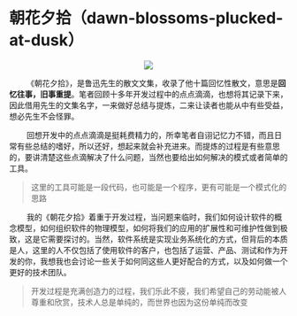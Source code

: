 # 朝花夕拾（dawn-blossoms-plucked-at-dusk）

<center>
<img src="https://weipeng2k.github.io/dawn-blossoms-plucked-at-dusk/resources/readme.jpg" />
</center>

&nbsp;&nbsp;&nbsp;&nbsp;&nbsp;&nbsp;&nbsp;&nbsp;《朝花夕拾》，是鲁迅先生的散文文集，收录了他十篇回忆性散文，意思是**回忆往事，旧事重提**。笔者回顾十多年开发过程中的点点滴滴，也想将其记录下来，因此借用先生的文集名字，一来做好总结与提炼，二来让读者也能从中有些受益，想必先生不会怪罪。

&nbsp;&nbsp;&nbsp;&nbsp;&nbsp;&nbsp;&nbsp;&nbsp;回想开发中的点点滴滴是挺耗费精力的，所幸笔者自诩记忆力不错，而且日常有些总结的嗜好，所以还好，想起来就会补充进来。而提炼的过程是有些意思的，要讲清楚这些点滴解决了什么问题，当然也要给出如何解决的模式或者简单的工具。

> 这里的工具可能是一段代码，也可能是一个程序，更有可能是一个模式化的思路

&nbsp;&nbsp;&nbsp;&nbsp;&nbsp;&nbsp;&nbsp;&nbsp;我的《朝花夕拾》着重于开发过程，当问题来临时，我们如何设计软件的概念模型，如何组织软件的物理模型，如何将我们的应用的扩展性和可维护性做到极致，这是它需要探讨的。当然，软件系统是实现业务系统化的方式，但背后的本质是人，这里的人不仅包括了使用软件的客户，也包括了运营、产品、测试和作为开发的你，我想我也会讨论一些关于如何同这些人更好配合的方式，以及如何做一个更好的技术团队。

> 开发过程是充满创造力的过程，我们乐此不疲，我们希望自己的劳动能被人尊重和欣赏，技术人总是单纯的，而世界也因为这份单纯而改变

&nbsp;&nbsp;&nbsp;&nbsp;&nbsp;&nbsp;&nbsp;&nbsp;
